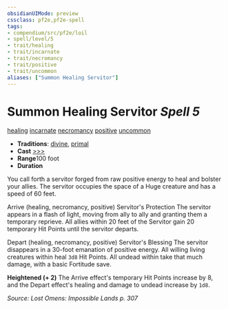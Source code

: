 ```yaml
---
obsidianUIMode: preview
cssclass: pf2e,pf2e-spell
tags:
- compendium/src/pf2e/loil
- spell/level/5
- trait/healing
- trait/incarnate
- trait/necromancy
- trait/positive
- trait/uncommon
aliases: ["Summon Healing Servitor"]
---
```

# Summon Healing Servitor *Spell 5*   
[healing](../../Rules/traits/healing.md)  [incarnate](../../Rules/traits/incarnate-som.md)  [necromancy](../../Rules/traits/necromancy.md)  [positive](../../Rules/traits/positive.md)  [uncommon](../../Rules/traits/uncommon.md)  

- **Traditions**: [divine](../../Rules/traits/divine.md), [primal](../../Rules/traits/primal.md)
- **Cast** [>>>](../../Rules/core-rulebook/chapter-9-playing-the-game.md#Actions "Three-Action") 
- **Range**100 foot
- **Duration**

You call forth a servitor forged from raw positive energy to heal and bolster your allies. The servitor occupies the space of a Huge creature and has a speed of 60 feet.

Arrive (healing, necromancy, positive) Servitor's Protection The servitor appears in a flash of light, moving from ally to ally and granting them a temporary reprieve. All allies within 20 feet of the Servitor gain 20 temporary Hit Points until the servitor departs.

Depart (healing, necromancy, positive) Servitor's Blessing The servitor disappears in a 30-foot emanation of positive energy. All willing living creatures within heal `3d8` Hit Points. All undead within take that much damage, with a basic Fortitude save.

**Heightened (+ 2)** The Arrive effect's temporary Hit Points increase by 8, and the Depart effect's healing and damage to undead increase by `1d8`.

*Source: Lost Omens: Impossible Lands p. 307*